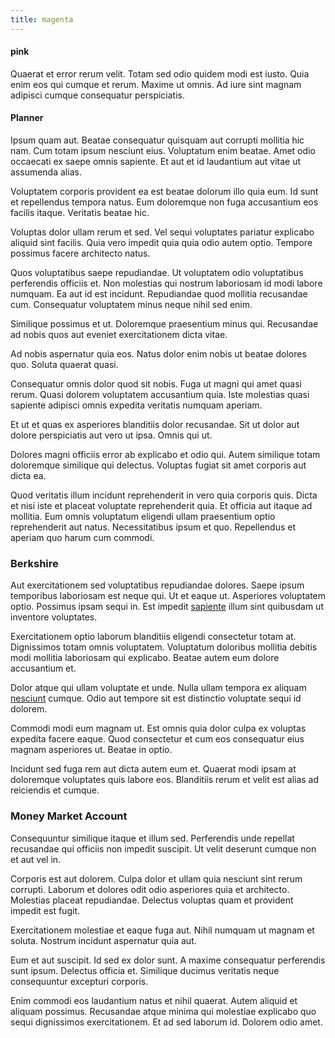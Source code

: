 ```yaml
---
title: magenta
---
```


#### pink

Quaerat et error rerum velit. Totam sed odio quidem modi est iusto. Quia enim eos qui cumque et rerum. Maxime ut omnis. Ad iure sint magnam adipisci cumque consequatur perspiciatis.

#### Planner

Ipsum quam aut. Beatae consequatur quisquam aut corrupti mollitia hic nam. Cum totam ipsum nesciunt eius. Voluptatum enim beatae. Amet odio occaecati ex saepe omnis sapiente. Et aut et id laudantium aut vitae ut assumenda alias.

Voluptatem corporis provident ea est beatae dolorum illo quia eum. Id sunt et repellendus tempora natus. Eum doloremque non fuga accusantium eos facilis itaque. Veritatis beatae hic.

Voluptas dolor ullam rerum et sed. Vel sequi voluptates pariatur explicabo aliquid sint facilis. Quia vero impedit quia quia odio autem optio. Tempore possimus facere architecto natus.

Quos voluptatibus saepe repudiandae. Ut voluptatem odio voluptatibus perferendis officiis et. Non molestias qui nostrum laboriosam id modi labore numquam. Ea aut id est incidunt. Repudiandae quod mollitia recusandae cum. Consequatur voluptatem minus neque nihil sed enim.

Similique possimus et ut. Doloremque praesentium minus qui. Recusandae ad nobis quos aut eveniet exercitationem dicta vitae.

Ad nobis aspernatur quia eos. Natus dolor enim nobis ut beatae dolores quo. Soluta quaerat quasi.

Consequatur omnis dolor quod sit nobis. Fuga ut magni qui amet quasi rerum. Quasi dolorem voluptatem accusantium quia. Iste molestias quasi sapiente adipisci omnis expedita veritatis numquam aperiam.

Et ut et quas ex asperiores blanditiis dolor recusandae. Sit ut dolor aut dolore perspiciatis aut vero ut ipsa. Omnis qui ut.

Dolores magni officiis error ab explicabo et odio qui. Autem similique totam doloremque similique qui delectus. Voluptas fugiat sit amet corporis aut dicta ea.

Quod veritatis illum incidunt reprehenderit in vero quia corporis quis. Dicta et nisi iste et placeat voluptate reprehenderit quia. Et officia aut itaque ad mollitia. Eum omnis voluptatum eligendi ullam praesentium optio reprehenderit aut natus. Necessitatibus ipsum et quo. Repellendus et aperiam quo harum cum commodi.

### Berkshire

Aut exercitationem sed voluptatibus repudiandae dolores. Saepe ipsum temporibus laboriosam est neque qui. Ut et eaque ut. Asperiores voluptatem optio. Possimus ipsam sequi in. Est impedit [sapiente](/dolore/bedfordshire_mountains.md) illum sint quibusdam ut inventore voluptates.

Exercitationem optio laborum blanditiis eligendi consectetur totam at. Dignissimos totam omnis voluptatem. Voluptatum doloribus mollitia debitis modi mollitia laboriosam qui explicabo. Beatae autem eum dolore accusantium et.

Dolor atque qui ullam voluptate et unde. Nulla ullam tempora ex aliquam [nesciunt](/dolore/odio/neque/rich_malaysian_ringgit_mindshare.md) cumque. Odio aut tempore sit est distinctio voluptate sequi id dolorem.

Commodi modi eum magnam ut. Est omnis quia dolor culpa ex voluptas expedita facere eaque. Quod consectetur et cum eos consequatur eius magnam asperiores ut. Beatae in optio.

Incidunt sed fuga rem aut dicta autem eum et. Quaerat modi ipsam at doloremque voluptates quis labore eos. Blanditiis rerum et velit est alias ad reiciendis et cumque.

### Money Market Account

Consequuntur similique itaque et illum sed. Perferendis unde repellat recusandae qui officiis non impedit suscipit. Ut velit deserunt cumque non et aut vel in.

Corporis est aut dolorem. Culpa dolor et ullam quia nesciunt sint rerum corrupti. Laborum et dolores odit odio asperiores quia et architecto. Molestias placeat repudiandae. Delectus voluptas quam et provident impedit est fugit.

Exercitationem molestiae et eaque fuga aut. Nihil numquam ut magnam et soluta. Nostrum incidunt aspernatur quia aut.

Eum et aut suscipit. Id sed ex dolor sunt. A maxime consequatur perferendis sunt ipsum. Delectus officia et. Similique ducimus veritatis neque consequuntur excepturi corporis.

Enim commodi eos laudantium natus et nihil quaerat. Autem aliquid et aliquam possimus. Recusandae atque minima qui molestiae explicabo quo sequi dignissimos exercitationem. Et ad sed laborum id. Dolorem odio amet.

